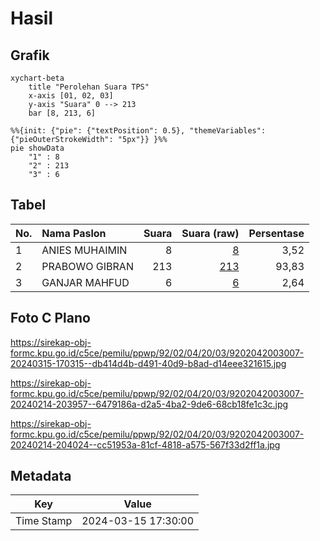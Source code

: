 # Hasil

## Grafik

```mermaid
xychart-beta
    title "Perolehan Suara TPS"
    x-axis [01, 02, 03]
    y-axis "Suara" 0 --> 213
    bar [8, 213, 6]
```

```mermaid
%%{init: {"pie": {"textPosition": 0.5}, "themeVariables": {"pieOuterStrokeWidth": "5px"}} }%%
pie showData
    "1" : 8
    "2" : 213
    "3" : 6
```

## Tabel

| No. | Nama Paslon    | Suara | Suara (raw) | Persentase |
|:--- |:-------------- | -----:| -----------:| ----------:|
| 1   | ANIES MUHAIMIN | 8     | [8][p-1]    | 3,52       |
| 2   | PRABOWO GIBRAN | 213   | [213][p-2]  | 93,83      |
| 3   | GANJAR MAHFUD  | 6     | [6][p-3]    | 2,64       |


[p-1]: https://github.com/gigit-pemilu/pemilu-2024-92-papua-barat/blob/main/pilpres/hitung-suara/sub/92-papua-barat/sub/02-manokwari/sub/04-prafi/sub/2003-desay/sub/007-tps/sub/paslon-1.txt
[p-2]: https://github.com/gigit-pemilu/pemilu-2024-92-papua-barat/blob/main/pilpres/hitung-suara/sub/92-papua-barat/sub/02-manokwari/sub/04-prafi/sub/2003-desay/sub/007-tps/sub/paslon-2.txt
[p-3]: https://github.com/gigit-pemilu/pemilu-2024-92-papua-barat/blob/main/pilpres/hitung-suara/sub/92-papua-barat/sub/02-manokwari/sub/04-prafi/sub/2003-desay/sub/007-tps/sub/paslon-3.txt

## Foto C Plano

https://sirekap-obj-formc.kpu.go.id/c5ce/pemilu/ppwp/92/02/04/20/03/9202042003007-20240315-170315--db414d4b-d491-40d9-b8ad-d14eee321615.jpg

https://sirekap-obj-formc.kpu.go.id/c5ce/pemilu/ppwp/92/02/04/20/03/9202042003007-20240214-203957--6479186a-d2a5-4ba2-9de6-68cb18fe1c3c.jpg

https://sirekap-obj-formc.kpu.go.id/c5ce/pemilu/ppwp/92/02/04/20/03/9202042003007-20240214-204024--cc51953a-81cf-4818-a575-567f33d2ff1a.jpg


## Metadata

| Key        | Value               |
| ---------- | ------------------- |
| Time Stamp | 2024-03-15 17:30:00 |




